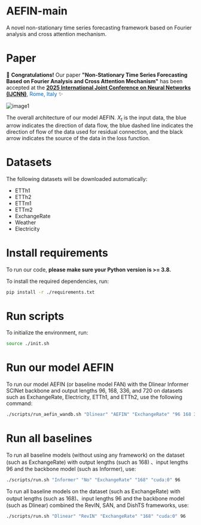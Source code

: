 # AEFIN-main
A novel non-stationary time series forecasting framework based on Fourier analysis and cross attention mechanism.

# Paper
🎉 **Congratulations!** Our paper **"Non-Stationary Time Series Forecasting Based on Fourier Analysis and Cross Attention Mechanism"** has been accepted at the <span style="color: #0066cc;">**[2025 International Joint Conference on Neural Networks (IJCNN)](https://2025.ijcnn.org/)**, Rome, Italy</span> ✨  

![image1](https://github.com/user-attachments/assets/cae7e806-1a26-4c32-abf8-0b5bba22ddfb)

The overall architecture of our model AEFIN. $X_t$ is the input data, the blue arrow indicates the direction of data flow, the blue dashed line indicates the direction of flow of the data used for residual connection, and the black arrow indicates the source of the data in the loss function.

# Datasets
The following datasets will be downloaded automatically:
- ETTh1
- ETTh2
- ETTm1
- ETTm2
- ExchangeRate
- Weather
- Electricity

# Install requirements
To run our code, **please make sure your Python version is >= 3.8.**

To install the required dependencies, run:

```bash
pip install -r ./requirements.txt
```

# Run scripts
To initialize the environment, run:

```bash
source ./init.sh
```

# Run our model AEFIN
To run our model AEFIN (or baseline model FAN) with the Dlinear Informer SCINet backbone and output lengths 96, 168, 336, and 720 on datasets such as ExchangeRate, Electricity, ETTh1, and ETTh2, use the following command:

```bash
./scripts/run_aefin_wandb.sh "Dlinear" "AEFIN" "ExchangeRate" "96 168 336 720" "cuda:0" 96 "{freq_topk:2}"
```

# Run all baselines
To run all baseline models (without using any framework) on the dataset (such as ExchangeRate) with output lengths (such as 168) 、input lengths 96 and the backbone model (such as Informer), use:

```bash
./scripts/run.sh "Informer" "No" "ExchangeRate" "168" "cuda:0" 96
```
To run all baseline models on the dataset (such as ExchangeRate) with output lengths (such as 168)、input lengths 96 and the backbone model (such as Dlinear) combined the RevIN, SAN, and DishTS frameworks, use:

```bash
./scripts/run.sh "Dlinear" "RevIN" "ExchangeRate" "168" "cuda:0" 96
```


